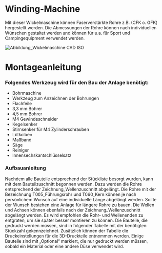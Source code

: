 # Winding-Machine

Mit dieser Wickelmaschine können Faserverstärkte Rohre z.B. (CFK o. GFK) hergestellt werden. Die Abmessungen der Rohre können nach individuellen Wünschen gestaltet werden und können für u.a. für Sport und Campingequipment verwendet werden. 

![Abbildung_Wickelmaschine CAD ISO](https://github.com/Simon0613/Winding-Machine/assets/149043603/1bb1f869-ec6b-41b7-b466-d45853eee0cf)



# Montageanleitung

### Folgendes Werkzeug wird für den Bau der Anlage benötigt:

- Bohrmaschine
- Werkzeug zum Anzeichnen der Bohrungen
- Flachfeile
- 3,3 mm Bohrer
- 4,5 mm Bohrer
- M4 Gewindeschneider
- Kegelsenker
- Stirnsenker für M4 Zylinderschrauben
- Lötkolben
- Maßband
- Säge
- Reiniger
- Innensechskantschlüsselsatz


### Aufbauanleitung
Nachdem alle Bauteile entsprechend der Stückliste besorgt wurden, kann mit dem Bauteilzuschnitt begonnen werden. Dazu werden die Rohre entsprechend der Zeichnung_Wellenzuschnitt abgelängt. Die Rohre mit der Bezeichnung T005_Führungsrohr und T060_Kern können je nach persönlichem Wunsch auf eine individuelle Länge abgelängt werden. Sollte der Wunsch bestehen eine Anlage für längere Rohre zu bauen. Die Wellen und Achsen können ebenfalls nach der Zeichnung_Wellenzuschnitt abgelängt werden. Es wird empfohlen die Rohr- und Wellenenden zu entgraten, um sie später besser montieren zu können.
Die Bauteile, die gedruckt werden müssen, sind in folgender Tabelle mit der benötigten Stückzahl gekennzeichnet. Zusätzlich können der Tabelle die Druckeinstellungen für die 3D-Druckteile entnommen werden. Einige Bauteile sind mit „Optional“ markiert, die nur gedruckt werden müssen, sobald ein Material oder eine andere Düse verwendet wird.
